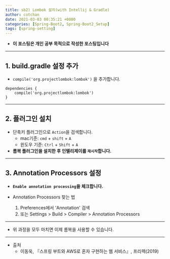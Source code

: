 ```yaml
---
title: sb2) Lombok 설치(with Intellij & Gradle)
author: cotchan 
date: 2021-03-03 00:35:21 +0800 
categories: [Spring-Boot2, Spring-Boot2_Setup]
tags: [spring-setting] 
---
```


+ **이 포스팅은 개인 공부 목적으로 작성한 포스팅입니다**

---

## 1. build.gradle 설정 추가

+ `compile('org.projectlombok:lombok')` 을 추가합니다. 

```
dependencies {
    compile('org.projectlombok:lombok')
}
```

---

## 2. 플러그인 설치

+ 단축키 플러그인으로 `Action`을 검색합니다.
  + mac기준: `cmd` + `shift` + `A`
  + 윈도우 기준: `Ctrl` + `Shift` + `A`
+ **롬복 플러그인을 설치한 후 인텔리제이를 `재시작`합니다.**

---

## 3. Annotation Processors 설정

+ **`Enable annotation processing`을 체크합니다.**

+ Annotation Processors 찾는 법
  1. Preferences에서 'Annotation' 검색
  2. 또는 Settings > Build > Compiler > Annotation Processors

---

+ 위 과정을 모두 마치면 이제 롬복을 사용할 수 있습니다. 


---

+ 출처
  + 이동욱, 『스프링 부트와 AWS로 혼자 구현하는 웹 서비스』, 프리렉(2019) 
